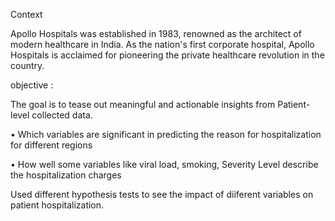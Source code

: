 Context

Apollo Hospitals was established in 1983, renowned as the architect of modern healthcare in India. As the nation's first corporate hospital, Apollo Hospitals is acclaimed for pioneering the private healthcare revolution in the country.


objective :

The goal is to tease out meaningful and actionable insights from Patient-level collected data.

• Which variables are significant in predicting the reason for hospitalization for different regions

• How well some variables like viral load, smoking, Severity Level describe the hospitalization charges

Used different hypothesis tests to see the impact of diiferent variables on patient hospitalization.
